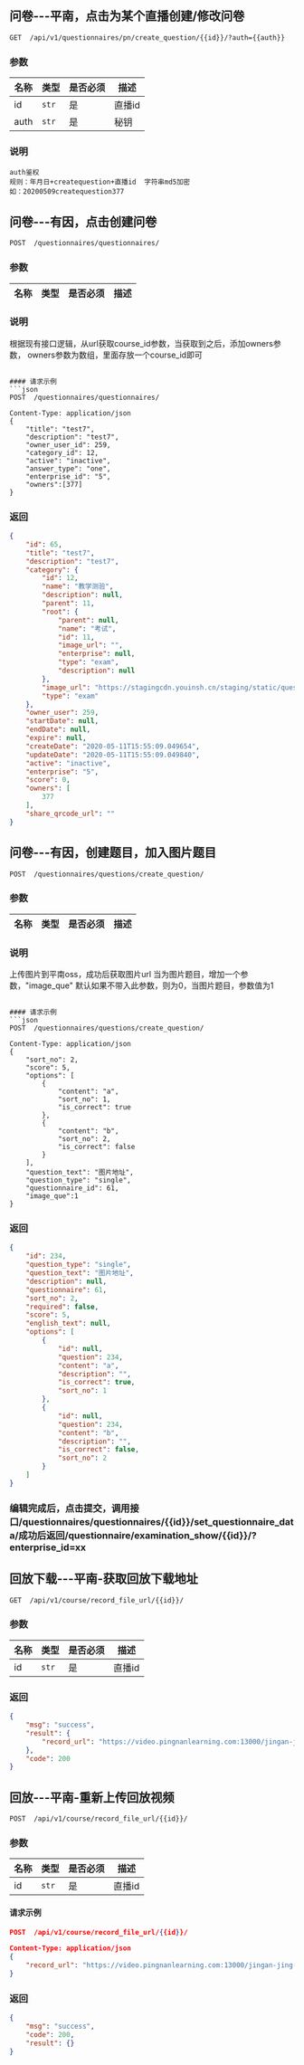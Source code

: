 ## 问卷---平南，点击为某个直播创建/修改问卷
```
GET  /api/v1/questionnaires/pn/create_question/{{id}}/?auth={{auth}}
```
### 参数

|名称|类型|是否必须|描述|
|----|----|----|----|
|id|`str`|是|直播id|
|auth|`str`|是|秘钥|

### 说明
```
auth鉴权
规则：年月日+createquestion+直播id  字符串md5加密
如：20200509createquestion377
```


## 问卷---有因，点击创建问卷
```
POST  /questionnaires/questionnaires/
```
### 参数

|名称|类型|是否必须|描述|
|----|----|----|----|

### 说明
根据现有接口逻辑，从url获取course_id参数，当获取到之后，添加owners参数，
owners参数为数组，里面存放一个course_id即可

```

#### 请求示例
```json
POST  /questionnaires/questionnaires/

Content-Type: application/json
{
    "title": "test7",
    "description": "test7",
    "owner_user_id": 259,
    "category_id": 12,
    "active": "inactive",
    "answer_type": "one",
    "enterprise_id": "5",
    "owners":[377]
}
```
### 返回
```json
{
    "id": 65,
    "title": "test7",
    "description": "test7",
    "category": {
        "id": 12,
        "name": "教学测验",
        "description": null,
        "parent": 11,
        "root": {
            "parent": null,
            "name": "考试",
            "id": 11,
            "image_url": "",
            "enterprise": null,
            "type": "exam",
            "description": null
        },
        "image_url": "https://stagingcdn.youinsh.cn/staging/static/questionnaire/images/teaching_test.png",
        "type": "exam"
    },
    "owner_user": 259,
    "startDate": null,
    "endDate": null,
    "expire": null,
    "createDate": "2020-05-11T15:55:09.049654",
    "updateDate": "2020-05-11T15:55:09.049840",
    "active": "inactive",
    "enterprise": "5",
    "score": 0,
    "owners": [
        377
    ],
    "share_qrcode_url": ""
}
```


## 问卷---有因，创建题目，加入图片题目
```
POST  /questionnaires/questions/create_question/
```
### 参数

|名称|类型|是否必须|描述|
|----|----|----|----|

### 说明
上传图片到平南oss，成功后获取图片url
当为图片题目，增加一个参数，"image_que"
默认如果不带入此参数，则为0，当图片题目，参数值为1
```

#### 请求示例
```json
POST  /questionnaires/questions/create_question/

Content-Type: application/json
{
    "sort_no": 2,
    "score": 5,
    "options": [
        {
            "content": "a",
            "sort_no": 1,
            "is_correct": true
        },
        {
            "content": "b",
            "sort_no": 2,
            "is_correct": false
        }
    ],
    "question_text": "图片地址",
    "question_type": "single",
    "questionnaire_id": 61,
    "image_que":1
}
```
### 返回
```json
{
    "id": 234,
    "question_type": "single",
    "question_text": "图片地址",
    "description": null,
    "questionnaire": 61,
    "sort_no": 2,
    "required": false,
    "score": 5,
    "english_text": null,
    "options": [
        {
            "id": null,
            "question": 234,
            "content": "a",
            "description": "",
            "is_correct": true,
            "sort_no": 1
        },
        {
            "id": null,
            "question": 234,
            "content": "b",
            "description": "",
            "is_correct": false,
            "sort_no": 2
        }
    ]
}
```
### 编辑完成后，点击提交，调用接口/questionnaires/questionnaires/{{id}}/set_questionnaire_data/成功后返回/questionnaire/examination_show/{{id}}/?enterprise_id=xx










## 回放下载---平南-获取回放下载地址
```
GET  /api/v1/course/record_file_url/{{id}}/
```
### 参数

|名称|类型|是否必须|描述|
|----|----|----|----|
|id|`str`|是|直播id|

### 返回
```json
{
    "msg": "success",
    "result": {
        "record_url": "https://video.pingnanlearning.com:13000/jingan-jing-e-xue/youin/enterprise5third1588908960.mp4?OSSAccessKeyId=rnRoKW9l6xZJU9w4&Expires=1589269577&Signature=A7UhyZebxAgTrewvIiDfavEQqRI%3D"
    },
    "code": 200
}
```


## 回放---平南-重新上传回放视频
```
POST  /api/v1/course/record_file_url/{{id}}/
```
### 参数

|名称|类型|是否必须|描述|
|----|----|----|----|
|id|`str`|是|直播id|


#### 请求示例
```json
POST  /api/v1/course/record_file_url/{{id}}/

Content-Type: application/json
{
    "record_url": "https://video.pingnanlearning.com:13000/jingan-jing-e-xue/youin/enterprise5third1588908960.mp4"
}
```
### 返回
```json
{
    "msg": "success",
    "code": 200,
    "result": {}
}
```
